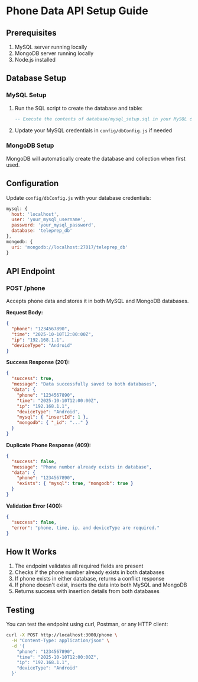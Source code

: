 # Phone Data API Setup Guide

## Prerequisites
1. MySQL server running locally
2. MongoDB server running locally
3. Node.js installed

## Database Setup

### MySQL Setup
1. Run the SQL script to create the database and table:
   ```sql
   -- Execute the contents of database/mysql_setup.sql in your MySQL client
   ```
2. Update your MySQL credentials in `config/dbConfig.js` if needed

### MongoDB Setup
MongoDB will automatically create the database and collection when first used.

## Configuration
Update `config/dbConfig.js` with your database credentials:
```javascript
mysql: {
  host: 'localhost',
  user: 'your_mysql_username',
  password: 'your_mysql_password',
  database: 'teleprep_db'
},
mongodb: {
  uri: 'mongodb://localhost:27017/teleprep_db'
}
```

## API Endpoint

### POST /phone
Accepts phone data and stores it in both MySQL and MongoDB databases.

**Request Body:**
```json
{
  "phone": "1234567890",
  "time": "2025-10-10T12:00:00Z",
  "ip": "192.168.1.1",
  "deviceType": "Android"
}
```

**Success Response (201):**
```json
{
  "success": true,
  "message": "Data successfully saved to both databases",
  "data": {
    "phone": "1234567890",
    "time": "2025-10-10T12:00:00Z",
    "ip": "192.168.1.1",
    "deviceType": "Android",
    "mysql": { "insertId": 1 },
    "mongodb": { "_id": "..." }
  }
}
```

**Duplicate Phone Response (409):**
```json
{
  "success": false,
  "message": "Phone number already exists in database",
  "data": {
    "phone": "1234567890",
    "exists": { "mysql": true, "mongodb": true }
  }
}
```

**Validation Error (400):**
```json
{
  "success": false,
  "error": "phone, time, ip, and deviceType are required."
}
```

## How It Works
1. The endpoint validates all required fields are present
2. Checks if the phone number already exists in both databases
3. If phone exists in either database, returns a conflict response
4. If phone doesn't exist, inserts the data into both MySQL and MongoDB
5. Returns success with insertion details from both databases

## Testing
You can test the endpoint using curl, Postman, or any HTTP client:

```bash
curl -X POST http://localhost:3000/phone \
  -H "Content-Type: application/json" \
  -d '{
    "phone": "1234567890",
    "time": "2025-10-10T12:00:00Z",
    "ip": "192.168.1.1",
    "deviceType": "Android"
  }'
```
